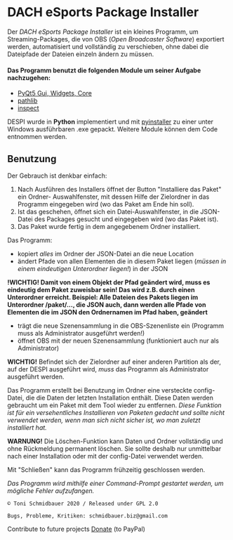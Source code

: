 # DACH eSports Package Installer
Der *DACH eSports Package Installer* ist ein kleines Programm, um Streaming-Packages, die von OBS (*Open Broadcaster Software*) exportiert werden, automatisiert und vollständig zu verschieben, ohne dabei die Dateipfade der Dateien einzeln ändern zu müssen. 

#### Das Programm benutzt die folgenden Module um seiner Aufgabe nachzugehen:

 - [PyQt5 Gui, Widgets, Core](https://pypi.org/project/PyQt5/)
 - [pathlib](https://docs.python.org/3/library/pathlib.html)
 - [inspect](https://docs.python.org/3/library/inspect.html)

DESPI wurde in **Python** implementiert und mit [pyinstaller](https://www.pyinstaller.org/) zu einer unter Windows ausführbaren .exe gepackt. 
Weitere Module können dem Code entnommen werden.

## Benutzung
Der Gebrauch ist denkbar einfach:
 1. Nach Ausführen des Installers öffnet der Button "Installiere das Paket" ein Ordner- Auswahlfenster, mit dessen Hilfe der Zielordner in das Programm eingegeben wird (wo das Paket am Ende hin soll). 
 2. Ist das geschehen, öffnet sich ein Datei-Auswahlfenster, in die JSON-Datei des Packages gesucht und eingegeben wird (wo das Paket ist). 
 3. Das Paket wurde fertig in dem angegebenem Ordner installiert. 
 
 Das Programm:
  - kopiert *alles* im Ordner der JSON-Datei an die neue Location
  - ändert Pfade von allen Elementen die in diesem Paket liegen (*müssen in einem eindeutigen Unterordner liegen!*) in der JSON
  
  **!WICHTIG! 
     Damit von einem Objekt der Pfad geändert wird, muss es eindeutig dem Paket zuweisbar sein! Das wird z.B. durch einen Unterordner erreicht.
     Beispiel:
     Alle Dateien des Pakets liegen im Unterordner /paket/..., die JSON auch, dann werden alle Pfade von Elementen die im JSON den Ordnernamen im Pfad haben, geändert**
     

  - trägt die neue Szenensammlung in die OBS-Szenenliste ein (Programm muss als Administrator ausgeführt werden!)
  - öffnet OBS mit der neuen Szenensammlung (funktioniert auch nur als Administrator)
 
**WICHTIG!** Befindet sich der Zielordner auf einer anderen Partition als der, auf der DESPI ausgeführt wird, *muss* das Programm als Administrator ausgeführt werden. 

Das Programm erstellt bei Benutzung im Ordner eine versteckte config-Datei, die die Daten der letzten Installation enthält. Diese Daten werden gebraucht um ein Paket mit dem Tool wieder zu entfernen. *Diese Funktion ist für ein versehentliches Installieren von Paketen gedacht und sollte nicht verwendet werden, wenn man sich nicht sicher ist, wo man zuletzt installiert hat.*

**WARNUNG!** Die Löschen-Funktion kann Daten und Ordner vollständig und ohne Rückmeldung permanent löschen. Sie sollte deshalb nur unmittelbar nach einer Installation oder mit der config-Datei verwendet werden.

Mit "Schließen" kann das Programm frühzeitig geschlossen werden. 

*Das Programm wird mithilfe einer Command-Prompt gestartet werden, um mögliche Fehler aufzufangen.*

    © Toni Schmidbauer 2020 / Released under GPL 2.0
    
    Bugs, Probleme, Kritiken: schmidbauer.biz@gmail.com
    
Contribute to future projects [Donate](https://www.paypal.com/donate?hosted_button_id=825RPFTRDCW7A) (to PayPal)
